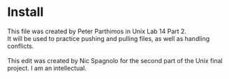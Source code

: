 # Install
This file was created by Peter Parthimos in Unix Lab 14 Part 2.<br>
It will be used to practice pushing and pulling files, as well as handling conflicts.<br>
<br>
This edit was created by Nic Spagnolo for the second part of the Unix final project. 
I am an intellectual.